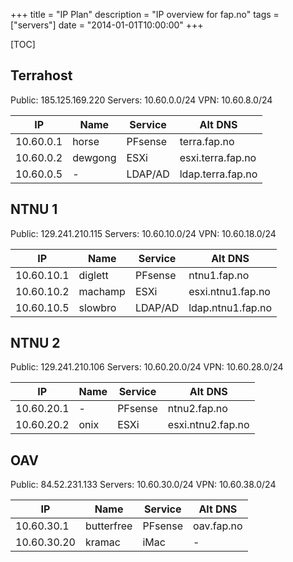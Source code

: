 +++
title = "IP Plan"
description = "IP overview for fap.no"
tags = ["servers"]
date = "2014-01-01T10:00:00"
+++

[TOC]

## Terrahost

Public: 185.125.169.220
Servers: 10.60.0.0/24
VPN: 10.60.8.0/24

| IP        | Name    | Service | Alt DNS           |
|-----------|---------|---------|-------------------|
| 10.60.0.1 | horse   | PFsense | terra.fap.no      |
| 10.60.0.2 | dewgong | ESXi    | esxi.terra.fap.no |
| 10.60.0.5 | -       | LDAP/AD | ldap.terra.fap.no |

## NTNU 1

Public: 129.241.210.115
Servers: 10.60.10.0/24
VPN: 10.60.18.0/24

| IP         | Name    | Service | Alt DNS           |
|------------|---------|---------|-------------------|
| 10.60.10.1 | diglett | PFsense | ntnu1.fap.no      |
| 10.60.10.2 | machamp | ESXi    | esxi.ntnu1.fap.no |
| 10.60.10.5 | slowbro | LDAP/AD | ldap.ntnu1.fap.no |


## NTNU 2

Public: 129.241.210.106
Servers: 10.60.20.0/24
VPN: 10.60.28.0/24

| IP         | Name    | Service | Alt DNS           |
|------------|---------|---------|-------------------|
| 10.60.20.1 | -       | PFsense | ntnu2.fap.no      |
| 10.60.20.2 | onix    | ESXi    | esxi.ntnu2.fap.no |

## OAV

Public: 84.52.231.133
Servers: 10.60.30.0/24
VPN: 10.60.38.0/24

| IP          | Name       | Service | Alt DNS           |
|-------------|------------|---------|-------------------|
| 10.60.30.1  | butterfree | PFsense | oav.fap.no        |
| 10.60.30.20 | kramac     | iMac    | -                 |
